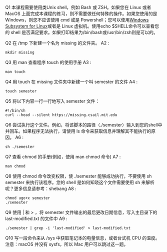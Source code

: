 Q1 本课程需要使用类Unix shell，例如 Bash 或 ZSH。如果您在 Linux 或者 MacOS 上面完成本课程的练习，则不需要做任何特殊的操作。如果您使用的是 Windows，则您不应该使用 cmd 或是 Powershell；您可以使用[Windows Subsystem for Linux](https://learn.microsoft.com/en-us/windows/wsl/)或者是 Linux 虚拟机。使用echo $SHELL命令可以查看您的 shell 是否满足要求。如果打印结果为/bin/bash或/usr/bin/zsh则是可以的。

Q2 在 /tmp 下新建一个名为 missing 的文件夹。
A2 :
```shell
mkdir missing
```

Q3 用 man 查看程序 touch 的使用手册
A3 :
```shell
man touch
```

Q4 用 touch 在 missing 文件夹中新建一个叫 semester 的文件
A4 :
```shell
touch semester
```

Q5 将以下内容一行一行地写入 semester 文件：
```shell
#!/bin/sh
curl --head --silent https://missing.csail.mit.edu
```

Q6 尝试执行这个文件。例如，将该脚本的路径（./semester）输入到您的shell中并回车。如果程序无法执行，请使用 ls 命令来获取信息并理解其不能执行的原因。
A6 :
```shell
sh ./semester
```

Q7 查看 chmod 的手册(例如，使用 man chmod 命令)
A7 :
```
man chmod
```

Q8 使用 chmod 命令改变权限，使 ./semester 能够成功执行，不要使用 sh semester 来执行该程序。您的 shell 是如何知晓这个文件需要使用 sh 来解析呢？更多信息请参考：shebang
A8 :
```shell
chmod ugo+x semester
./semester
```

Q9 使用 | 和 > ，将 semester 文件输出的最后更改日期信息，写入主目录下的 last-modified.txt 的文件中
A9 :
```shell
./semester | grep -i 'last-modified' > last-modified.txt
```

Q10 写一段命令来从 /sys 中获取笔记本的电量信息，或者台式机 CPU 的温度。注意：macOS 并没有 sysfs，所以 Mac 用户可以跳过这一题。